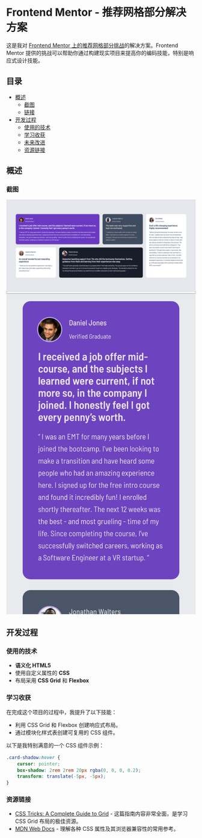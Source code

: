 # Frontend Mentor - 推荐网格部分解决方案

这是我对 [Frontend Mentor 上的推荐网格部分挑战](https://www.frontendmentor.io/challenges/testimonials-grid-section-Nnw6J7Un7)的解决方案。Frontend Mentor 提供的挑战可以帮助你通过构建现实项目来提高你的编码技能，特别是响应式设计技能。

## 目录

-   [概述](#概述)
    -   [截图](#截图)
    -   [链接](#链接)
-   [开发过程](#开发过程)
    -   [使用的技术](#使用的技术)
    -   [学习收获](#学习收获)
    -   [未来改进](#未来改进)
    -   [资源链接](#资源链接)

## 概述

### 截图

![桌面版](./compeled/desktop.png)
![手机版](./compeled/moblie.jpg)

## 开发过程

### 使用的技术

-   **语义化 HTML5**
-   使用自定义属性的 **CSS**
-   布局采用 **CSS Grid** 和 **Flexbox**

### 学习收获

在完成这个项目的过程中，我提升了以下技能：

-   利用 CSS Grid 和 Flexbox 创建响应式布局。
-   通过模块化样式表创建可复用的 CSS 组件。

以下是我特别满意的一个 CSS 组件示例：

```css
.card-shadow:hover {
    cursor: pointer;
    box-shadow: 2rem 2rem 20px rgba(0, 0, 0, 0.2);
    transform: translate(-5px, -5px);
}
```

### 资源链接

-   [CSS Tricks: A Complete Guide to Grid](https://css-tricks.com/snippets/css/complete-guide-grid/) - 这篇指南内容非常全面，是学习 CSS Grid 布局的极佳资源。
-   [MDN Web Docs](https://developer.mozilla.org/) - 理解各种 CSS 属性及其浏览器兼容性的常用参考。
